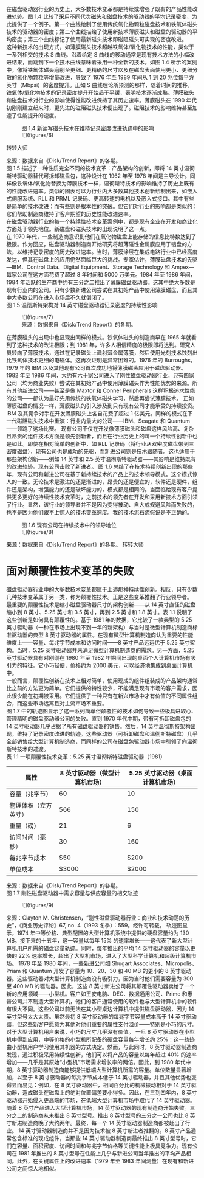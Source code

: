在磁盘驱动器行业的历史上，大多数技术变革都是持续或增强了既有的产品性能改进轨迹。图 1.4 比较了采用不同代次磁头和磁盘技术的驱动器的平均记录密度，为此提供了一个例子。第一个曲线绘制了使用传统氧化物颗粒磁盘技术和铁氧体磁头技术的驱动器的密度；第二个曲线描绘了使用新技术薄膜磁头和磁盘的驱动器的平均密度；第三个曲线标记了使用最新磁头技术即磁阻磁头可实现的密度改进。  
这种新技术的出现方式，如薄膜磁头技术超越铁氧体/氧化物技术的性能，类似于一系列相交的技术 S 曲线。沿着给定 S 曲线的移动通常是现有技术方法的小幅改进结果，而跳到下一个技术曲线意味着采用一种全新的技术。如图 1.4 所示的案例中，像将铁氧体磁头磨削至更细、更精确的尺寸以及在磁盘表面使用更小、更细分散的氧化物颗粒等增量改进，导致了 1976 年至 1989 年间从 1 到 20 兆位每平方英寸（Mbpsi）的密度提升。正如 S 曲线理论所预测的那样，随着时间的推移，铁氧体/氧化物技术的记录密度提升开始趋于平缓，表明技术逐渐成熟。薄膜磁头和磁盘技术对行业的影响使得性能改进保持了其历史速率。薄膜磁头在 1990 年代初刚刚建立起来时，更先进的磁阻磁头技术便出现了。磁阻技术的影响维持甚至加速了性能提升的速度。  
<figure>  
<figcaption>  
图 1.4 新读写磁头技术在维持记录密度改进轨迹中的影响  
</figcaption>  
![](figures/6)  
<!-- FigureContent="1,000 磁阻磁头 面积记录密度（百万兆位每平方英寸） 100 薄膜磁头 10 - 铁氧体-氧化物磁头 1- 1975 1980 1985 1990 1995 年" -->  
</figure>  
转转大师  
  
来源：数据来自《Disk/Trend Report》的各期。  
图 1.5 描述了一种性质完全不同的技术变革：产品架构的创新，即将 14 英寸温彻斯特驱动器替代可拆卸磁盘包，这种设计在 1962 年至 1978 年间是主导设计。同样像铁氧体/氧化物替换为薄膜技术一样，温彻斯特技术的影响维持了历史上既有的性能改进速率。类似的图表可以为行业内大多数其他技术创新绘制出来，如嵌入式伺服系统、RLL 和 PRML 记录码、更高转速的电机以及嵌入式接口。其中有些是简单的技术改进；而有些则是根本性的突破。但它们对行业的影响都是类似的：它们帮助制造商维持了客户期望的历史性能改进速率。  
在磁盘驱动器行业的每一个持续性技术变革案例中，都是现有企业在开发和商业化方面处于领先地位。新磁盘和磁头技术的出现说明了这一点。  
在 1970 年代，一些制造商意识到他们在氧化物磁盘上能存储的信息比特数达到了极限。作为回应，磁盘驱动器制造商开始研究将超薄磁性金属膜应用于铝盘的方法，以维持记录密度的历史改进速率。当时，薄膜涂层在集成电路行业中已经高度发达，但其在磁盘上的应用仍然面临巨大的挑战。专家估计，薄膜磁盘技术的先驱—IBM、Control Data、Digital Equipment、Storage Technology 和 Ampex—每家公司在这方面花费了超过 8 年时间和 5000 万美元。1984 年至 1986 年间，1984 年活跃的生产商中约有三分之二推出了薄膜磁盘驱动器。这其中绝大多数是现有行业内的公司。只有少数新进公司尝试在其初始产品中使用薄膜磁盘，而且其中大多数公司在进入市场后不久就倒闭了。  
图 1.5 温彻斯特架构对 14 英寸磁盘驱动器记录密度的持续性影响  
 
<figure>  
![](figures/7)  
<!-- FigureContent="面积密度（百万位每平方英寸） 107 5 温彻斯特驱动器 3 2 1 0.5 可拆卸磁盘包驱动器 0.3 0.2 0.1 1965 1970 1975 1980 年" -->  
<figcaption>  
来源：数据来自《Disk/Trend Report》的各期。  
</figcaption>  
</figure>  
在薄膜磁头的出现中也显现出同样的模式。铁氧体磁头的制造商早在 1965 年就看到了这种技术的改进极限；到 1981 年，许多人相信精度的极限即将达到。研究人员转向了薄膜技术，通过在记录磁头上溅射薄金属薄膜，然后使用光刻技术蚀刻出比铁氧体技术更细的电磁体。这再次证明是异常困难的。1976 年的 Burroughs，1979 年的 IBM 以及其他现有公司首次成功地将薄膜磁头应用于磁盘驱动器。1982 年至 1986 年间，大约有六十家公司进入了刚性磁盘驱动器行业，只有四家公司（均为商业失败）尝试在其初始产品中使用薄膜磁头作为性能优势的来源。所有其他新进公司——甚至是像 Maxtor 和 Conner Peripherals 这样积极追求性能的公司——都认为最好先用传统的铁氧体磁头学习，然后再尝试薄膜技术。  
正如薄膜磁盘的情况一样，薄膜磁头的引入涉及到只有现有公司才能承受的持续投资。IBM 及其竞争对手在开发薄膜磁头上各自花费了超过 1 亿美元。同样的模式在下一代磁阻磁头技术中重演：行业内最大的公司——IBM、Seagate 和 Quantum——领跑了这场比赛。  
现有公司不仅在开发像薄膜磁头和磁盘这样风险高、复杂且昂贵的组件技术方面是领先创新者，而且在行业历史上的每一个持续性创新中也是如此。即使在相对简单的创新中，如 RLL 记录码（将行业从双密度磁盘带到三密度磁盘），现有公司也是成功的先驱，而新进公司则是技术跟随者。这也适用于那些架构创新——例如 14 英寸和 2.5 英寸温彻斯特驱动器——其影响是维持既有的改进轨迹。现有公司击败了新进者。  
图 1.6 总结了在技术持续创新出现的那些年，现有公司和新进公司在基于新持续技术的产品上的技术领导模式。这个模式惊人的一致。无论技术是激进的还是渐进的，昂贵的还是便宜的，软件还是硬件，组件还是架构，增强能力的还是破坏能力的，模式都是相同的。当面临给现有客户提供更多更好的持续性技术变革时，之前技术的领先者在开发和采用新技术方面引领了行业。显然，该行业的领导者并不是因为变得被动、自大或规避风险而失败的，也不是因为他们跟不上惊人的技术变革速度。我的技术泥石流假说是不正确的。  
<figure>  
<figcaption>  
图 1.6 现有公司在持续技术中的领导地位  
</figcaption>  
![](figures/8)  
<!-- FigureContent="配备薄膜磁头的型号公司数量 30 配备薄膜磁盘的型号公司数量 30 25 25 20 20 15 15 10 - 10 5 - 5 0 0 76 80 84 88 84 85 86 年 年 配备温彻斯特架构型号的公司数量 20 使用 RLL 记录码的型号公司数量 35 16 30 25 12 20 8 15 10 4 5 0 0 74 76 78 84 85 86 87 88 年 年 ：新进公司 ：现有公司" -->  
</figure>  
来源：数据来自《Disk/Trend Report》的各期。  
转转大师  
  
面对颠覆性技术变革的失败
===  
磁盘驱动器行业中的大多数技术变革都属于上述那种持续性创新。相反，只有少数几种技术变革属于另一类，称为颠覆性技术。正是这些变革推翻了行业领导者。  
最重要的颠覆性技术是缩小磁盘驱动器尺寸的架构创新——从 14 英寸直径的磁盘缩小到 8 英寸、5.25 英寸和 3.5 英寸，再到 2.5 英寸和 1.8 英寸。表 1.1 说明了这些创新是如何具有颠覆性的。基于 1981 年的数据，它比较了一款典型的 5.25 英寸驱动器（一种在市场上出现不到一年的新架构）与当时是微型计算机制造商标准驱动器的典型 8 英寸驱动器的属性。在现有微型计算机制造商认为重要的性能维度上——容量、每兆字节成本和访问时间——8 英寸产品远远优于 5.25 英寸架构。当时，5.25 英寸驱动器并未满足微型计算机制造商的需求。另一方面，5.25 英寸驱动器具有对刚刚在 1980 年至 1982 年期间出现的桌面个人计算机市场有吸引力的特征。它小巧轻便，价格约为 2000 美元，可以经济地集成到桌面计算机中。  
一般而言，颠覆性创新在技术上相对简单，使用现成的组件组装成的产品架构通常比之前的方法更为简单。它们提供的特性较少，不能满足现有市场的客户需求，因此很少能在初期被采用。它们提供了一种只有在新兴市场中才有价值的不同属性组合，而这些市场远离且对主流市场不重要。  
图 1.7 中的轨迹图显示了这一系列简单但颠覆性的技术如何导致一些极具进取心、管理精明的磁盘驱动器公司的失败。直到 1970 年代中期，带有可拆卸磁盘包的 14 英寸驱动器几乎占据了所有磁盘驱动器的销售。然后，14 英寸温彻斯特架构出现，维持了记录密度改进的轨迹。这些驱动器（可拆卸磁盘和温彻斯特磁盘）几乎全部销售给大型计算机制造商，而同样的公司在磁盘包驱动器市场中引领了向温彻斯特技术的过渡。  
表 1.1 一项颠覆性技术变革：5.25 英寸温彻斯特磁盘驱动器（1981）  
   
| 属性 | 8 英寸驱动器（微型计算机市场） | 5.25 英寸驱动器（桌面计算机市场） |
| - | - | - |
| 容量（兆字节） | 60 | 10 |
| 物理体积（立方英寸） | 566 | 150 |
| 重量（磅） | 21 | 6 |
| 访问时间（毫秒） | 30 | 160 |
| 每兆字节成本 | $50 | $200 |
| 单位成本 | $3000 | $2000 |  
来源：数据来自《Disk/Trend Report》的各期。  
图 1.7 刚性磁盘驱动器中需求容量与供应容量的相交轨迹  
 
<figure>  
![](figures/9)  
<!-- FigureContent="10,000 1,000 - 硬盘容量（MB） 14 英寸驱动器技术 大型机市场需求 8 英寸驱动器技术 A 5.25 英寸驱动器技术 小型机市场需求 3.5 英寸驱动器技术 100 便携市场需求 B 桌面 PC 市场需求 2.5 英寸驱动器技术 D E 10 笔记本市场需求 - C 1 1975 1980 1985 1990 年" -->  
</figure>  
来源：Clayton M. Christensen，“刚性磁盘驱动器行业：商业和技术动荡的历史”，《商业历史评论》67, no. 4（1993 冬季）：559。经许可转载。  
轨迹图显示，1974 年中等价格、典型配置的大型计算机系统中提供的硬盘容量约为 130 MB。接下来的十五年，这一容量以每年 15% 的速率增长——这代表了新大型计算机用户所需的磁盘容量轨迹。同时，每年推出的平均 14 英寸驱动器的容量以更快的 22% 速率增长，超出了大型机市场，进入了大型科学计算机和超级计算机市场。  
1978 年至 1980 年间，一些新进公司如 Shugart Associates、Micropolis、Priam 和 Quantum 开发了容量为 10、20、30 和 40 MB 的更小的 8 英寸驱动器。这些驱动器对大型计算机制造商没有吸引力，因为当时他们需要容量为 300 至 400 MB 的驱动器。因此，这些 8 英寸新进公司将其颠覆性驱动器卖给了一个新的应用领域——小型机。客户如王安电脑、DEC、数据通用公司、Prime 和惠普公司并不制造大型计算机，他们的客户通常使用的软件也与大型计算机中的软件有很大不同。这些公司以前无法在其小型桌边计算机中提供磁盘驱动器，因为 14 英寸型号太大太贵。虽然最初 8 英寸驱动器的每兆字节容量成本高于 14 英寸驱动器，但这些新客户愿意为其他对他们重要的属性支付溢价——特别是小巧的尺寸。对于大型计算机用户来说，小巧的尺寸几乎没有价值。  
一旦 8 英寸驱动器在小型机中得到应用，中等价格的小型机所配备的硬盘容量每年增长约 25%：这一轨迹由小型机用户学习使用其机器的方式决定。然而，与此同时，8 英寸驱动器制造商发现，通过积极采用持续性创新，他们可以将产品的容量以每年超过 40% 的速率增加——几乎是其原始“小型机”市场需求增长率的两倍。因此，到 1980 年代中期，8 英寸驱动器制造商能够提供低端大型计算机所需的容量。单位数量显著增加，以至于 8 英寸驱动器的每兆字节成本低于 14 英寸驱动器，并且其他优势也变得显而易见：例如，在 8 英寸驱动器中，相同百分比的机械振动相对于 14 英寸驱动器，造成磁头在磁盘上的绝对位置偏差要小得多。因此，在三到四年内，8 英寸驱动器开始侵入更高端的市场，在低端大型计算机市场中取代了 14 英寸驱动器。  
随着 8 英寸产品进入大型计算机市场，14 英寸驱动器的现有制造商开始失败。三分之二的制造商从未推出 8 英寸型号。推出 8 英寸型号的三分之一公司也比 8 英寸新进制造商晚了大约两年。最终，每一个 14 英寸驱动器制造商都被赶出了行业。  
14 英寸驱动器制造商并不是因为技术被 8 英寸新进者推翻的。8 英寸产品通常包含标准的现成组件，当那些 14 英寸驱动器制造商最终推出 8 英寸型号时，它们在容量、面积密度、访问时间和每兆字节价格等关键性能上极具竞争力。现有公司在 1981 年推出的 8 英寸型号在性能上几乎与新进公司当年推出的平均产品相同。此外，在关键属性上的改进速率（1979 年至 1983 年间测量）在现有和新进公司之间惊人地相似。